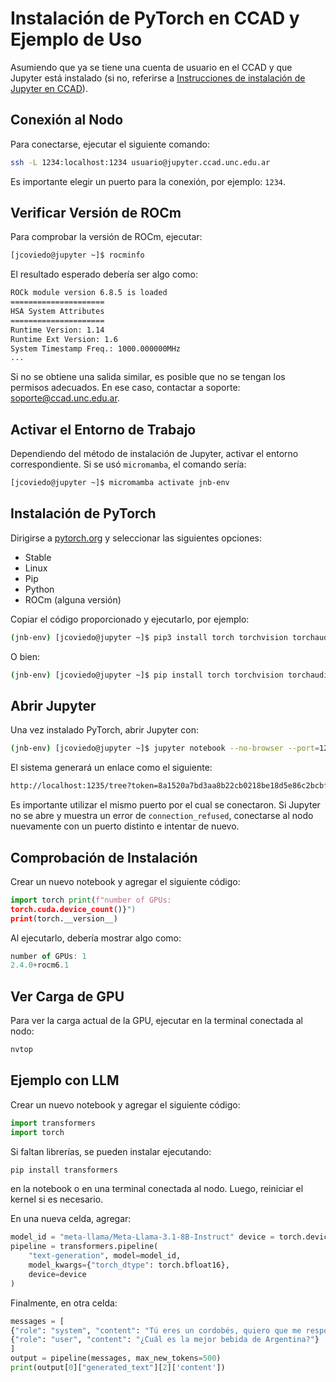 # Instalación de PyTorch en CCAD y Ejemplo de Uso
Asumiendo que ya se tiene una cuenta de usuario en el CCAD y que Jupyter está instalado (si no, referirse a [Instrucciones de instalación de Jupyter en CCAD](https://github.com/jipphysics/jupyter-ccad)). 

## Conexión al Nodo 
Para conectarse, ejecutar el siguiente comando: 
```bash 
ssh -L 1234:localhost:1234 usuario@jupyter.ccad.unc.edu.ar
```
Es importante elegir un puerto para la conexión, por ejemplo: `1234`.
## Verificar Versión de ROCm
Para comprobar la versión de ROCm, ejecutar:
```bash 
[jcoviedo@jupyter ~]$ rocminfo
```
El resultado esperado debería ser algo como:
```bash 
ROCk module version 6.8.5 is loaded 
===================== 
HSA System Attributes 
===================== 
Runtime Version: 1.14 
Runtime Ext Version: 1.6 
System Timestamp Freq.: 1000.000000MHz 
...
```
Si no se obtiene una salida similar, es posible que no se tengan los permisos adecuados. En ese caso, contactar a soporte: soporte@ccad.unc.edu.ar.

## Activar el Entorno de Trabajo
Dependiendo del método de instalación de Jupyter, activar el entorno correspondiente. Si se usó `micromamba`, el comando sería:
```bash 
[jcoviedo@jupyter ~]$ micromamba activate jnb-env
```

## Instalación de PyTorch
Dirigirse a [pytorch.org](https://pytorch.org/get-started/locally/) y seleccionar las siguientes opciones:

-   Stable
-   Linux
-   Pip
-   Python
-   ROCm (alguna versión)

Copiar el código proporcionado y ejecutarlo, por ejemplo:
```bash 
(jnb-env) [jcoviedo@jupyter ~]$ pip3 install torch torchvision torchaudio --index-url https://download.pytorch.org/whl/rocm6.1
```
O bien:

```bash 
(jnb-env) [jcoviedo@jupyter ~]$ pip install torch torchvision torchaudio --index-url https://download.pytorch.org/whl/rocm6.1
```

## Abrir Jupyter
Una vez instalado PyTorch, abrir Jupyter con:
```bash 
(jnb-env) [jcoviedo@jupyter ~]$ jupyter notebook --no-browser --port=1234
```
El sistema generará un enlace como el siguiente:
```bash 
http://localhost:1235/tree?token=8a1520a7bd3aa8b22cb0218be18d5e86c2bcbf877b048587
```
Es importante utilizar el mismo puerto por el cual se conectaron. Si Jupyter no se abre y muestra un error de `connection_refused`, conectarse al nodo nuevamente con un puerto distinto e intentar de nuevo.

## Comprobación de Instalación
Crear un nuevo notebook y agregar el siguiente código:

```python
import torch print(f"number of GPUs:
torch.cuda.device_count()}")
print(torch.__version__)
```
Al ejecutarlo, debería mostrar algo como:
```typescript
number of GPUs: 1
2.4.0+rocm6.1
```

## Ver Carga de GPU

Para ver la carga actual de la GPU, ejecutar en la terminal conectada al nodo:
```bash 
nvtop
```
## Ejemplo con LLM

Crear un nuevo notebook y agregar el siguiente código:

```python
import transformers
import torch
```
Si faltan librerías, se pueden instalar ejecutando:
```bash 
pip install transformers
```
en la notebook o en una terminal conectada al nodo. Luego, reiniciar el kernel si es necesario.

En una nueva celda, agregar:
```python
model_id = "meta-llama/Meta-Llama-3.1-8B-Instruct" device = torch.device("cuda" if torch.cuda.is_available() else raise ValueError("No se reconoció GPU."))
pipeline = transformers.pipeline(
	"text-generation", model=model_id,
	model_kwargs={"torch_dtype": torch.bfloat16},
	device=device
)
```
Finalmente, en otra celda:
```python
messages = [
{"role": "system", "content": "Tú eres un cordobés, quiero que me respondas todo como cordobés"},
{"role": "user", "content": "¿Cuál es la mejor bebida de Argentina?"}
]
output = pipeline(messages, max_new_tokens=500)
print(output[0]["generated_text"][2]['content'])
```
